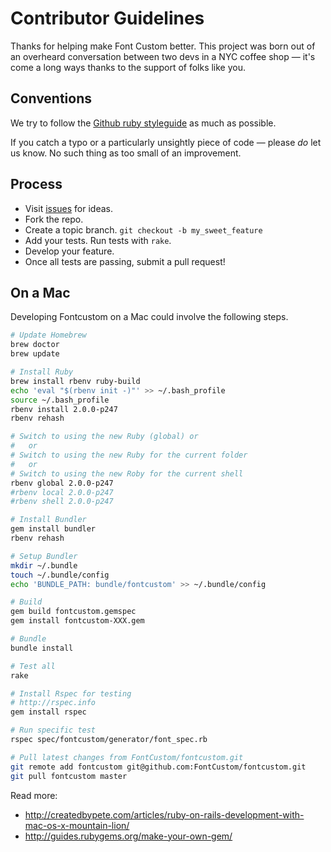 # Contributor Guidelines

Thanks for helping make Font Custom better. This project was born out of an overheard conversation between two devs in a NYC coffee shop — it's come a long ways thanks to the support of folks like you.

## Conventions

We try to follow the [Github ruby styleguide](https://github.com/styleguide/ruby) as much as possible. 

If you catch a typo or a particularly unsightly piece of code — please _do_ let us know. No such thing as too small of an improvement.

## Process

* Visit [issues](https://github.com/FontCustom/fontcustom/issues) for ideas.
* Fork the repo.
* Create a topic branch. `git checkout -b my_sweet_feature`
* Add your tests. Run tests with `rake`.
* Develop your feature.
* Once all tests are passing, submit a pull request!

## On a Mac

Developing Fontcustom on a Mac could involve the following steps.

```sh
# Update Homebrew
brew doctor
brew update

# Install Ruby
brew install rbenv ruby-build
echo 'eval "$(rbenv init -)"' >> ~/.bash_profile
source ~/.bash_profile
rbenv install 2.0.0-p247
rbenv rehash

# Switch to using the new Ruby (global) or
#   or
# Switch to using the new Ruby for the current folder
#   or
# Switch to using the new Roby for the current shell
rbenv global 2.0.0-p247
#rbenv local 2.0.0-p247
#rbenv shell 2.0.0-p247

# Install Bundler
gem install bundler
rbenv rehash

# Setup Bundler
mkdir ~/.bundle
touch ~/.bundle/config
echo 'BUNDLE_PATH: bundle/fontcustom' >> ~/.bundle/config

# Build
gem build fontcustom.gemspec
gem install fontcustom-XXX.gem

# Bundle
bundle install

# Test all
rake

# Install Rspec for testing
# http://rspec.info
gem install rspec

# Run specific test
rspec spec/fontcustom/generator/font_spec.rb

# Pull latest changes from FontCustom/fontcustom.git
git remote add fontcustom git@github.com:FontCustom/fontcustom.git
git pull fontcustom master
```

Read more:
* http://createdbypete.com/articles/ruby-on-rails-development-with-mac-os-x-mountain-lion/
* http://guides.rubygems.org/make-your-own-gem/

